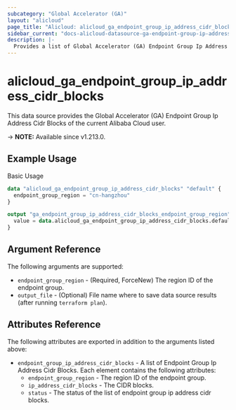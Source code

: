 ```yaml
---
subcategory: "Global Accelerator (GA)"
layout: "alicloud"
page_title: "Alicloud: alicloud_ga_endpoint_group_ip_address_cidr_blocks"
sidebar_current: "docs-alicloud-datasource-ga-endpoint-group-ip-address-cidr-blocks"
description: |-
  Provides a list of Global Accelerator (GA) Endpoint Group Ip Address Cidr Blocks to the user.
---
```


# alicloud_ga_endpoint_group_ip_address_cidr_blocks

This data source provides the Global Accelerator (GA) Endpoint Group Ip Address Cidr Blocks of the current Alibaba Cloud user.

-> **NOTE:** Available since v1.213.0.

## Example Usage

Basic Usage

```terraform
data "alicloud_ga_endpoint_group_ip_address_cidr_blocks" "default" {
  endpoint_group_region = "cn-hangzhou"
}

output "ga_endpoint_group_ip_address_cidr_blocks_endpoint_group_region" {
  value = data.alicloud_ga_endpoint_group_ip_address_cidr_blocks.default.endpoint_group_ip_address_cidr_blocks.0.endpoint_group_region
}
```

## Argument Reference

The following arguments are supported:

* `endpoint_group_region` - (Required, ForceNew) The region ID of the endpoint group.
* `output_file` - (Optional) File name where to save data source results (after running `terraform plan`).

## Attributes Reference

The following attributes are exported in addition to the arguments listed above:

* `endpoint_group_ip_address_cidr_blocks` - A list of Endpoint Group Ip Address Cidr Blocks. Each element contains the following attributes:
  * `endpoint_group_region` - The region ID of the endpoint group.
  * `ip_address_cidr_blocks` - The CIDR blocks.
  * `status` - The status of the list of endpoint group ip address cidr blocks.
  